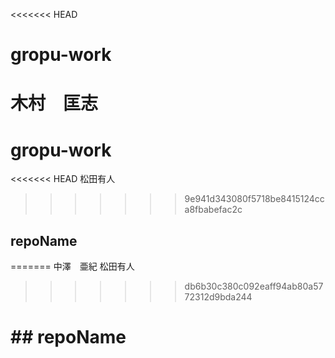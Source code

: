<<<<<<< HEAD

# gropu-work
木村　匡志
=======
# gropu-work

<<<<<<< HEAD
松田有人
>>>>>>> 9e941d343080f5718be8415124cca8fbabefac2c

## repoName
=======
中澤　亜紀
松田有人
>>>>>>> db6b30c380c092eaff94ab80a5772312d9bda244

# ## repoName